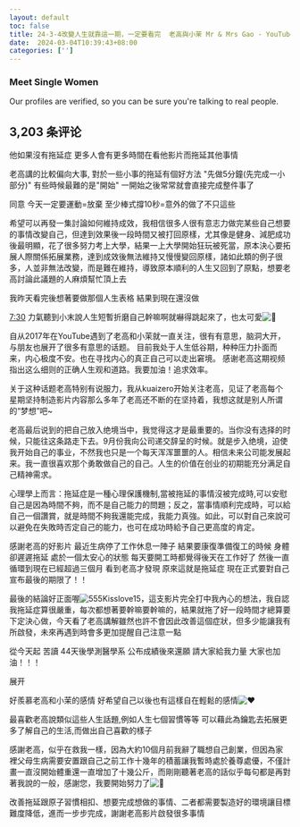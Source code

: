 ```yaml
---
layout: default
toc: false
title: 24-3-4改變人生就靠這一期，一定要看完  老高與小茉 Mr & Mrs Gao - YouTube
date:  2024-03-04T10:39:43+08:00
categories: ['']
---
```



### Meet Single Women

Our profiles are verified, so you can be sure you're talking to real people.

## 3,203 条评论

他如果沒有拖延症 更多人會有更多時間在看他影片而拖延其他事情


老高講的比較偏向大事, 對於一些小事的拖延有個好方法 "先做5分鐘(先完成一小部分)" 有些時候最難的是"開始" 一開始之後常常就會直接完成整件事了


同意 今天一定要運動=放棄 至少棒式撐10秒=意外的做了不只這些



希望可以再發一集討論如何維持成效，我相信很多人很有意志力做完某些自己想要的事情改變自己，但達到效果後一段時間又被打回原樣，尤其像是健身、減肥成功後最明顯，花了很多努力考上大學，結果一上大學開始狂玩被死當，原本決心要拓展人際關係拓展業務，達到成效後無法維持又慢慢變回原樣，諸如此類的例子很多，人並非無法改變，而是難在維持，導致原本順利的人生又回到了原點，想要老高討論此議題的人麻煩幫忙頂上去


我昨天看完後想著要做那個人生表格 結果到現在還沒做

[7:30](https://www.youtube.com/watch?v=BTXlGIfIJ7A&t=450s) 力氣聽到小末說人生短暫折磨自己幹嘛啊就嚇得跳起來了，也太可愛![🥰](https://www.youtube.com/s/gaming/emoji/7ff574f2/emoji_u1f970.png)

自从2017年在YouTube遇到了老高和小茉就一直关注，很有有意思，脑洞大开，与朋友也展开了很多有意思的话题。 目前我处于人生低谷期，种种压力扑面而来，内心极度不安。也在寻找内心的真正自己可以走出窘境。 感谢老高这期视频指出这么细则的正确人生观和道路。我要加油！追求效率。

关于这种话题老高特别有说服力，我从kuaizero开始关注老高，见证了老高每个星期坚持制造影片内容那么多年了老高还不断的在坚持着，我想这就是别人所谓的“梦想”吧~

老高最后说到的把自己放入绝境当中，我觉得这才是最重要的。当你没有选择的时候，只能往这条路走下去。9月份我向公司递交辞呈的时候。就是步入绝境，迫使我开始自己的事业，不然我也只是一个每天浑浑噩噩的人。相信未来公司能发展起来。我一直很喜欢那个勇敢做自己的自己。人生的价值在创业的初期能充分满足自己精神需求。

心理學上而言：拖延症是一種心理保護機制,當被拖延的事情沒被完成時,可以安慰自己是因為時間不夠，而不是自己能力的問題；反之，當事情順利完成時，可以給自己一個讚賞，就是時間不夠我還能完成，我能力真強。如此，可以對自己來說可以避免在失敗時否定自己的能力，也可在成功時給予自己更高度的肯定。

感謝老高的好影片 最近生病停了工作休息一陣子 結果要康復準備復工的時候 身體卻遲遲拖延 處於一個太安心的狀態 每天要開工時都覺得後天在工作好了 然後一直循環到現在已經超過三個月 看到老高才發現 原來這就是拖延症 現在正式要對自己宣布最後的期限了！！


最後的結論好正面喔![555Kisslove15](https://yt3.googleusercontent.com/cvlFi3kNWCH_zE7FiM69OSXO3P9PnccccXYkIXopPBuQZnNVa-0fdz1zBhDBmk2QfTPDsWJwrQ=w48-h48-c-k-nd)，這支影片完全打中我內心的想法，我自認我拖延症算很嚴重，每次都想著要幹嘛要幹嘛的，結果就拖了好一段時間才總算要下定決心做，今天看了老高講解雖然也許不會因此改善這個症狀，但多少能讓我有所啟發，未來再遇到時會多更加提醒自己注意一點

從今天起 苦讀 44天後學測醫學系 公布成績後來還願 請大家給我力量 大家也加油！！！

展开

好羨慕老高和小茉的感情 好希望自己以後也有這樣自在輕鬆的感情![❤](https://www.youtube.com/s/gaming/emoji/7ff574f2/emoji_u2764.png)

最喜歡老高說類似這些人生話題,例如人生七個習慣等等 可以藉此為鑰匙去拓展更多了解自己的生活,而做出自己喜歡的樣子

感謝老高，似乎在救我一樣，因為大約10個月前我辭了職想自己創業，但因為家裡父母生病需要安置跟自己之前工作十幾年的積蓄讓我暫時處於養尊處優，不僅計畫一直沒開始體重還一直增加了十幾公斤，而剛剛聽著老高的話似乎每句都是再對著我說的一般，感謝您，我要開始努力了![💪](https://www.youtube.com/s/gaming/emoji/7ff574f2/emoji_u1f4aa.png)

改善拖延跟原子習慣相扣、想要完成想做的事情、二者都需要製造好的環境讓目標難度降低，進而一步步完成，謝謝老高影片啟發很多事情